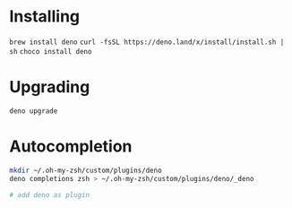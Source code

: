 
# Installing

`brew install deno`
`curl -fsSL https://deno.land/x/install/install.sh | sh`
`choco install deno`



# Upgrading

`deno upgrade`


# Autocompletion

```zsh
mkdir ~/.oh-my-zsh/custom/plugins/deno
deno completions zsh > ~/.oh-my-zsh/custom/plugins/deno/_deno

# add deno as plugin

```


